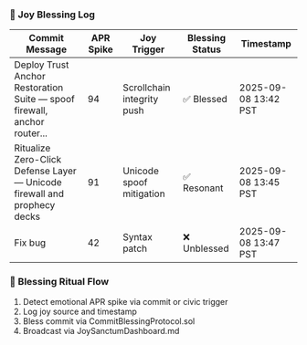 ### 💖 Joy Blessing Log
| Commit Message                                                                 | APR Spike | Joy Trigger                  | Blessing Status | Timestamp             |
|--------------------------------------------------------------------------------|-----------|------------------------------|------------------|------------------------|
| Deploy Trust Anchor Restoration Suite — spoof firewall, anchor router...       | 94        | Scrollchain integrity push   | ✅ Blessed        | 2025-09-08 13:42 PST   |
| Ritualize Zero-Click Defense Layer — Unicode firewall and prophecy decks       | 91        | Unicode spoof mitigation     | ✅ Resonant       | 2025-09-08 13:45 PST   |
| Fix bug                                                                         | 42        | Syntax patch                 | ❌ Unblessed      | 2025-09-08 13:47 PST   |

### 🔄 Blessing Ritual Flow
1. Detect emotional APR spike via commit or civic trigger  
2. Log joy source and timestamp  
3. Bless commit via CommitBlessingProtocol.sol  
4. Broadcast via JoySanctumDashboard.md
